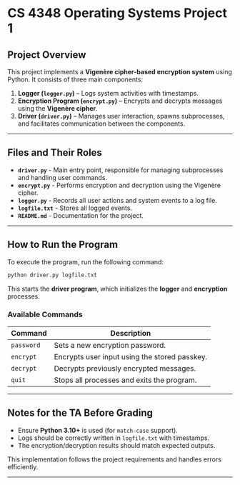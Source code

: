 # **CS 4348 Operating Systems Project 1**

## **Project Overview**
This project implements a **Vigenère cipher-based encryption system** using Python. It consists of three main components:

1. **Logger (`logger.py`)** – Logs system activities with timestamps.
2. **Encryption Program (`encrypt.py`)** – Encrypts and decrypts messages using the **Vigenère cipher**.
3. **Driver (`driver.py`)** – Manages user interaction, spawns subprocesses, and facilitates communication between the components.

---

## **Files and Their Roles**
- **`driver.py`** - Main entry point, responsible for managing subprocesses and handling user commands.
- **`encrypt.py`** - Performs encryption and decryption using the Vigenère cipher.
- **`logger.py`** - Records all user actions and system events to a log file.
- **`logfile.txt`** - Stores all logged events.
- **`README.md`** - Documentation for the project.

---

## **How to Run the Program**
To execute the program, run the following command:
```sh
python driver.py logfile.txt
```
This starts the **driver program**, which initializes the **logger** and **encryption** processes.

### **Available Commands**
| **Command** | **Description** |
|------------|---------------|
| `password` | Sets a new encryption password. |
| `encrypt` | Encrypts user input using the stored passkey. |
| `decrypt` | Decrypts previously encrypted messages. |
| `quit` | Stops all processes and exits the program. |

---

## **Notes for the TA Before Grading**
- Ensure **Python 3.10+** is used (for `match-case` support).
- Logs should be correctly written in `logfile.txt` with timestamps.
- The encryption/decryption results should match expected outputs.

This implementation follows the project requirements and handles errors efficiently.

---


